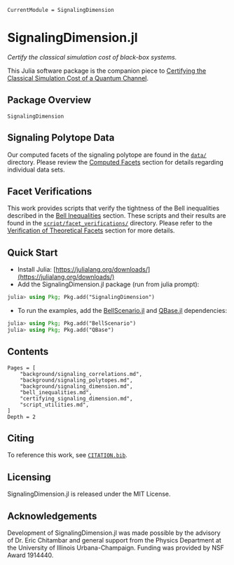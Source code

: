 ```@meta
CurrentModule = SignalingDimension
```

# SignalingDimension.jl

*Certify the classical simulation cost of black-box systems.*

This Julia software package is the companion piece to [Certifying the Classical Simulation Cost of a Quantum Channel](https://arxiv.org/abs/2102.12543).

## Package Overview

```@docs
SignalingDimension
```

## Signaling Polytope Data

Our computed facets of the signaling polytope are found in the [`data/`](https://github.com/ChitambarLab/SignalingDimension.jl/tree/master/data)
directory. Please review the [Computed Facets](@ref) section for details regarding
individual data sets.

## Facet Verifications

This work provides scripts that verify the tightness of the Bell inequalities
described in the [Bell Inequalities](@ref) section.
These scripts and their results are found in the [`script/facet_verifications/`](https://github.com/ChitambarLab/SignalingDimension.jl/tree/master/script/facet_verifications)
directory.
Please refer to the [Verification of Theoretical Facets](@ref) section for more details.

## Quick Start

* Install Julia: [https://julialang.org/downloads/](https://julialang.org/downloads/)
* Add the SignalingDimension.jl package (run from julia prompt):

```julia
julia> using Pkg; Pkg.add("SignalingDimension")
```

* To run the examples, add the [BellScenario.jl](https://github.com/ChitambarLab/BellScenario.jl) and [QBase.jl](https://github.com/ChitambarLab/QBase.jl) dependencies:

```julia
julia> using Pkg; Pkg.add("BellScenario")
julia> using Pkg; Pkg.add("QBase")
```

## Contents

```@contents
Pages = [
    "background/signaling_correlations.md",
    "background/signaling_polytopes.md",
    "background/signaling_dimension.md",
    "bell_inequalities.md",
    "certifying_signaling_dimension.md",
    "script_utilities.md",
]
Depth = 2
```

## Citing

To reference this work, see [`CITATION.bib`](https://github.com/ChitambarLab/SignalingDimension.jl/blob/master/CITATION.bib).

## Licensing

SignalingDimension.jl is released under the MIT License.

## Acknowledgements

Development of SignalingDimension.jl was made possible by the advisory of Dr. Eric Chitambar and general support from the Physics Department at the University of Illinois Urbana-Champaign. Funding was provided by NSF Award 1914440.

